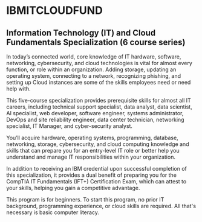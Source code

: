 # IBMITCLOUDFUND

## Information Technology (IT) and Cloud Fundamentals Specialization (6 course series)

In today’s connected world, core knowledge of IT hardware, software, networking, cybersecurity, and cloud technologies is vital for almost every function, or role within an organization. Adding storage, updating an operating system, connecting to a network, recognizing phishing, and setting up Cloud instances are some of the skills employees need or need help with.

This five-course specialization provides prerequisite skills for almost all IT careers, including technical support specialist, data analyst, data scientist, AI specialist, web developer, software engineer, systems administrator, DevOps and site reliability engineer, data center technician, networking specialist, IT Manager, and cyber-security analyst.


You’ll acquire hardware, operating systems, programming, database, networking, storage, cybersecurity, and cloud computing knowledge and skills that can prepare you for an entry-level IT role or better help you understand and manage IT responsibilities within your organization.

In addition to receiving an IBM credential upon successful completion of this specialization, it provides a dual benefit of preparing you for the CompTIA IT Fundamentals (IFT+) Certification Exam, which can attest to your skills, helping you gain a competitive advantage.

This program is for beginners. To start this program, no prior IT background, programming experience, or cloud skills are required. All that's necessary is basic computer literacy.
